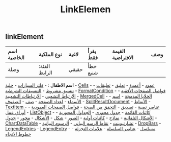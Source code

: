 ﻿---
title: LinkElemen
second_title: Aspose.Cells Cloud Documen
type: docs
url: /ar/specification/model/linkelement/
description: "Aspose.Cells مواصفات النموذج السحابي: LinkElement. تعامل بسهولة مع Excel ومستندات جداول البيانات الأخرى التي تحتوي على ميزات مثل الفتح والتوليد والتحرير والتقسيم والدمج والمقارنة والتحويل"
weight: 50
---
## **linkElement**

 

| اسم الخاصية| نوع الملكية| لاغية| يقرأ فقط| القيمة الافتراضية| وصف|
|:- |:- |:- |:- |:- |:- |
| وصلة| الفئة: الرابط| حقيقي| خطأ شنيع|||

**اسم الاطفال** : 
	-  [فلتر السيارات](autofilter) 
	-  [خلية](cell) 
	-  [Cells](cells) 
	-  [عمود](column) 
	-  [أعمدة](columns) 
	-  [تعليق](comment) 
	-  [تعليقات](comments) 
	-  [تنسيق مشروط](conditionalformatting) 
	-  [التنسيقات الشرطية](conditionalformattings) 
	-  [FormatCondition](formatcondition) 
	-  [فواصل الصفحات الأفقية](horizontalpagebreaks) 
	-  [الارتباط التشعبي](hyperlink) 
	-  [الارتباطات التشعبية](hyperlinks) 
	-  [MergedCell](mergedcell) 
	-  [الخلايا المدمجة](mergedcells) 
	-  [اسم](name) 
	-  [الأسماء](names) 
	-  [اعداد الصفحة](pagesetup) 
	-  [صف](row) 
	-  [الصفوف](rows) 
	-  [SplitResultDocument](splitresultdocument) 
	-  [الأنماط](styles) 
	-  [TextItem](textitem) 
	-  [عناصر نصية](textitems) 
	-  [تصديق](validation) 
	-  [التحقق من الصحة](validations) 
	-  [فواصل الصفحات العمودية](verticalpagebreaks) 
	-  [أوراق عمل](worksheets) 
	-  [ListObject](listobject) 
	-  [كائنات القائمة](listobjects) 
	-  [جدول محوري](pivottable) 
	-  [الجداول المحورية](pivottables) 
	-  [الأشكال التلقائية](autoshapes) 
	-  [نماذج](forms) 
	-  [كائنات أولية](oleobjects) 
	-  [الصور](pictures) 
	-  [شكل](shape) 
	-  [الأشكال](shapes) 
	-  [محور](axis) 
	-  [جدول](chart) 
	-  [ChartDataTable](chartdatatable) 
	-  [تشارتبوينت](chartpoint) 
	-  [نقاط الرسم البياني](chartpoints) 
	-  [الرسوم البيانية](charts) 
	-  [DropBars](dropbars) 
	-  [LegendEntries](legendentries) 
	-  [LegendEntry](legendentry) 
	-  [مسلسل](series) 
	-  [عناصر السلسلة](seriesitems) 
	-  [علامات التجزئة](ticklabels) 
	-  [خطوط الاتجاه](trendlines) 
